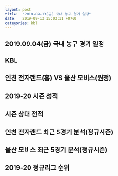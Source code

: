 ```yaml
---
layout: post
title:  "2019-09-13(금) 국내 농구 경기 일정"
date:   2019-09-13 15:03:11 +0700
categories: kbl
---
```


## 2019.09.04(금) 국내 농구 경기 일정 
## KBL
## 인천 전자랜드(홈) VS 울산 모비스(원정) 
## 2019-20 시즌 성적

## 시즌 상대 전적

## 인천 전자랜드 최근 5경기 분석(정규시즌) 

## 울산 모비스 최근 5경기 분석(정규시즌) 

## 2019-20 정규리그 순위
